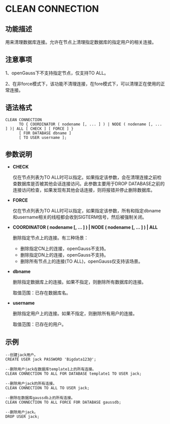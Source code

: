 # CLEAN CONNECTION<a name="ZH-CN_TOPIC_0000001151746656"></a>

## 功能描述<a name="zh-cn_topic_0059779060_s1b14773726ac4469a14e509530a7a957"></a>

用来清理数据库连接。允许在节点上清理指定数据库的指定用户的相关连接。

## 注意事项<a name="zh-cn_topic_0059779060_s8aed237cc11e48bcb20d63f3ed081327"></a>

1、openGauss下不支持指定节点，仅支持TO ALL。

2、在非force模式下，该功能不清理连接，在fore模式下，可以清理正在使用的正常连接。

## 语法格式<a name="zh-cn_topic_0059779060_s24ab1cb591b54a43af5fe6d87cc067a1"></a>

```
CLEAN CONNECTION
      TO { COORDINATOR ( nodename [, ... ] ) | NODE ( nodename [, ... ] )| ALL [ CHECK ] [ FORCE ] }
      [ FOR DATABASE dbname ]
      [ TO USER username ];
```

## 参数说明<a name="zh-cn_topic_0059779060_s5c57cb1e5e8740dcb15254b0ee05e666"></a>

-   **CHECK**

    仅在节点列表为TO ALL时可以指定。如果指定该参数，会在清理连接之前检查数据库是否被其他会话连接访问。此参数主要用于DROP DATABASE之前的连接访问检查，如果发现有其他会话连接，则将报错并停止删除数据库。

-   **FORCE**

    仅在节点列表为TO ALL时可以指定，如果指定该参数，所有和指定dbname和username相关的线程都会收到SIGTERM信号，然后被强制关闭。

-   **COORDINATOR \( nodename \[,  ... \] \) | NODE \( nodename \[, ... \] \) | ALL**

    删除指定节点上的连接。有三种场景：

    -   删除指定CN上的连接，openGauss不支持。
    -   删除指定DN上的连接，openGauss不支持。
    -   删除所有节点上的连接\(TO ALL\)，openGauss仅支持该场景。

-   **dbname**

    删除指定数据库上的连接。如果不指定，则删除所有数据库的连接。

    取值范围：已存在数据库名。

-   **username**

    删除指定用户上的连接。如果不指定，则删除所有用户的连接。

    取值范围：已存在的用户。


## 示例<a name="zh-cn_topic_0059779060_s11a931f26ab344c1aab49ebd522ee0ad"></a>

```
--创建jack用户。
CREATE USER jack PASSWORD 'Bigdata123@';

--删除用户jack在数据库template1上的所有连接。
CLEAN CONNECTION TO ALL FOR DATABASE template1 TO USER jack;

--删除用户jack的所有连接。
CLEAN CONNECTION TO ALL TO USER jack;

--删除在数据库gaussdb上的所有连接。
CLEAN CONNECTION TO ALL FORCE FOR DATABASE gaussdb;

--删除用户jack。
DROP USER jack;

```

